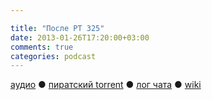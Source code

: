 ```yaml
---

title: "После РТ 325"
date: 2013-01-26T17:20:00+03:00
comments: true
categories: podcast
---
```

[аудио](http://cdn.radio-t.com/rt325post.mp3) ● [пиратский torrent](http://pirates.radio-t.com/torrents/rt325post.mp3.torrent) ● [лог чата](http://chat.radio-t.com/logs/radio-t-325.html) ● [wiki](http://wiki.radio-t.com/%D0%9F%D0%BE%D1%81%D0%BB%D0%B5_%D0%A0%D0%A2_325) <audio src="http://cdn.radio-t.com/rt325post.mp3" preload="none">
